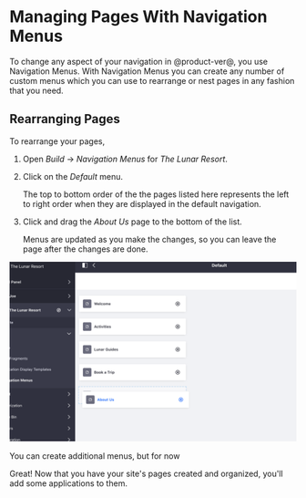 # Managing Pages With Navigation Menus

To change any aspect of your navigation in @product-ver@, you use Navigation 
Menus. With Navigation Menus you can create any number of custom menus which you can use to rearrange or nest pages in any fashion that you need.

## Rearranging Pages

To rearrange your pages,

1.  Open *Build* &rarr; *Navigation Menus* for *The Lunar Resort*.

2.  Click on the *Default* menu.

    The top to bottom order of the the pages listed here represents the left to right order when they are displayed in the default navigation.

3.  Click and drag the *About Us* page to the bottom of the list.

    Menus are updated as you make the changes, so you can leave the page after
    the changes are done.
  
![Figure x: Reorder the pages in the Navigation Menu.](../../../images/001-final-menu.png)

You can create additional menus, but for now

Great! Now that you have your site's pages created and organized, you'll add 
some applications to them. 
